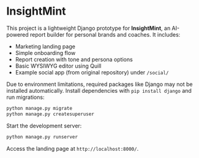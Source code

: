 # InsightMint

This project is a lightweight Django prototype for **InsightMint**, an AI-powered report builder for personal brands and coaches. It includes:

- Marketing landing page
- Simple onboarding flow
- Report creation with tone and persona options
- Basic WYSIWYG editor using Quill
- Example social app (from original repository) under `/social/`

Due to environment limitations, required packages like Django may not be installed automatically. Install dependencies with `pip install django` and run migrations:

```bash
python manage.py migrate
python manage.py createsuperuser
```

Start the development server:

```bash
python manage.py runserver
```

Access the landing page at `http://localhost:8000/`.
